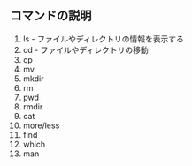 ## コマンドの説明

1. ls - ファイルやディレクトリの情報を表示する
1. cd - ファイルやディレクトリの移動
1. cp
1. mv
1. mkdir
1. rm
1. pwd
1. rmdir
1. cat
1. more/less
1. find
1. which
1. man
